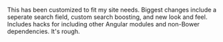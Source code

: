 This has been customized to fit my site needs.  Biggest changes include a seperate search field, custom search boosting, and new look and feel.  Includes hacks for including other Angular modules and non-Bower dependencies.  It's rough.
